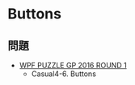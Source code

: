 # Buttons

## 問題
- [WPF PUZZLE GP 2016 ROUND 1](../questions/wpfpgp2016_1.md)
	- Casual4-6. Buttons
